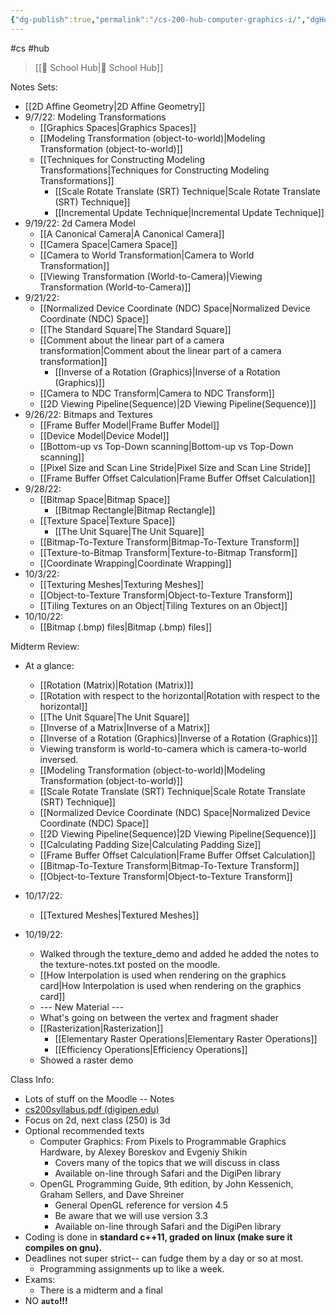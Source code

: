 ```yaml
---
{"dg-publish":true,"permalink":"/cs-200-hub-computer-graphics-i/","dgHomeLink":true,"dgPassFrontmatter":false}
---
```


#cs #hub 
> [[🏫 School Hub|🏫 School Hub]]

Notes Sets:
- [[2D Affine Geometry|2D Affine Geometry]]
- 9/7/22: Modeling Transformations
	- [[Graphics Spaces|Graphics Spaces]]
	- [[Modeling Transformation (object-to-world)|Modeling Transformation (object-to-world)]]
	- [[Techniques for Constructing Modeling Transformations|Techniques for Constructing Modeling Transformations]]
		- [[Scale Rotate Translate (SRT) Technique|Scale Rotate Translate (SRT) Technique]]
		- [[Incremental Update Technique|Incremental Update Technique]]
- 9/19/22: 2d Camera Model
	- [[A Canonical Camera|A Canonical Camera]]
	- [[Camera Space|Camera Space]]
	- [[Camera to World Transformation|Camera to World Transformation]]
	- [[Viewing Transformation (World-to-Camera)|Viewing Transformation (World-to-Camera)]]
- 9/21/22:
	- [[Normalized Device Coordinate (NDC) Space|Normalized Device Coordinate (NDC) Space]]
	- [[The Standard Square|The Standard Square]]
	- [[Comment about the linear part of a camera transformation|Comment about the linear part of a camera transformation]]
		- [[Inverse of a Rotation (Graphics)|Inverse of a Rotation (Graphics)]]
	- [[Camera to NDC Transform|Camera to NDC Transform]]
	- [[2D Viewing Pipeline(Sequence)|2D Viewing Pipeline(Sequence)]]
- 9/26/22: Bitmaps and Textures
	- [[Frame Buffer Model|Frame Buffer Model]]
	- [[Device Model|Device Model]]
	- [[Bottom-up vs Top-Down scanning|Bottom-up vs Top-Down scanning]]
	- [[Pixel Size and Scan Line Stride|Pixel Size and Scan Line Stride]]
	- [[Frame Buffer Offset Calculation|Frame Buffer Offset Calculation]]
- 9/28/22: 
	- [[Bitmap Space|Bitmap Space]]
		- [[Bitmap Rectangle|Bitmap Rectangle]]
	- [[Texture Space|Texture Space]]
		- [[The Unit Square|The Unit Square]]
	- [[Bitmap-To-Texture Transform|Bitmap-To-Texture Transform]]
	- [[Texture-to-Bitmap Transform|Texture-to-Bitmap Transform]]
	- [[Coordinate Wrapping|Coordinate Wrapping]]
- 10/3/22:
	- [[Texturing Meshes|Texturing Meshes]]
	- [[Object-to-Texture Transform|Object-to-Texture Transform]]
	- [[Tiling Textures on an Object|Tiling Textures on an Object]]
- 10/10/22:
	- [[Bitmap (.bmp) files|Bitmap (.bmp) files]]
	
Midterm Review:
- At a glance:
	- [[Rotation (Matrix)|Rotation (Matrix)]]
	- [[Rotation with respect to the horizontal|Rotation with respect to the horizontal]]
	- [[The Unit Square|The Unit Square]]
	- [[Inverse of a Matrix|Inverse of a Matrix]]
	- [[Inverse of a Rotation (Graphics)|Inverse of a Rotation (Graphics)]]
	- Viewing transform is world-to-camera which is camera-to-world inversed.
	- [[Modeling Transformation (object-to-world)|Modeling Transformation (object-to-world)]]
	- [[Scale Rotate Translate (SRT) Technique|Scale Rotate Translate (SRT) Technique]]
	- [[Normalized Device Coordinate (NDC) Space|Normalized Device Coordinate (NDC) Space]]
	- [[2D Viewing Pipeline(Sequence)|2D Viewing Pipeline(Sequence)]]
	- [[Calculating Padding Size|Calculating Padding Size]]
	- [[Frame Buffer Offset Calculation|Frame Buffer Offset Calculation]]
	- [[Bitmap-To-Texture Transform|Bitmap-To-Texture Transform]]
	- [[Object-to-Texture Transform|Object-to-Texture Transform]]

- 10/17/22:
	- [[Textured Meshes|Textured Meshes]]
- 10/19/22:
	- Walked through the texture_demo and added he added the notes to the texture-notes.txt posted on the moodle.
	- [[How Interpolation is used when rendering on the graphics card|How Interpolation is used when rendering on the graphics card]]
	- --- New Material ---
	- What's going on between the vertex and fragment shader
	- [[Rasterization|Rasterization]]
		- [[Elementary Raster Operations|Elementary Raster Operations]]
		- [[Efficiency Operations|Efficiency Operations]]
	- Showed a raster demo

Class Info:
- Lots of stuff on the Moodle -- Notes
- [cs200syllabus.pdf (digipen.edu)](https://distance.digipen.edu/2022-fall/pluginfile.php/117098/mod_resource/content/1/cs200syllabus.pdf)
- Focus on 2d, next class (250) is 3d
- Optional recommended texts
	- Computer Graphics: From Pixels to Programmable Graphics Hardware, by Alexey Boreskov and Evgeniy Shikin
		- Covers many of the topics that we will discuss in class
		- Available on-line through Safari and the DigiPen library
	- OpenGL Programming Guide, 9th edition, by John Kessenich, Graham Sellers, and Dave Shreiner
		- General OpenGL reference for version 4.5
		- Be aware that we will use version 3.3
		- Available on-line through Safari and the DigiPen library
- Coding is done in **standard c++11, graded on linux (make sure it compiles on gnu).**
- Deadlines not super strict-- can fudge them by a day or so at most.
	- Programming assignments up to like a week.
- Exams:
	- There is a midterm and a final
- NO **`auto`!!!**